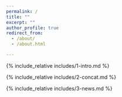 ```yaml
---
permalink: /
title: ""
excerpt: ""
author_profile: true
redirect_from: 
  - /about/
  - /about.html

---
```


<span class='anchor' id='about-me'></span>
{% include_relative includes/1-intro.md %}

<span class='anchor' id='concat'></span>
{% include_relative includes/2-concat.md %}

<span class='anchor' id='news'></span>
{% include_relative includes/3-news.md %}
